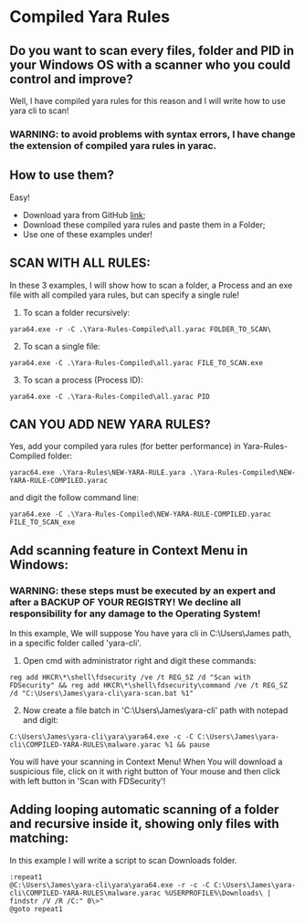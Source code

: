 # Compiled Yara Rules

## Do you want to scan every files, folder and PID in your Windows OS with a scanner who you could control and improve?

Well, I have compiled yara rules for this reason and I will write how to use yara cli to scan!

### WARNING: to avoid problems with syntax errors, I have change the extension of compiled yara rules in yarac.

## How to use them?

Easy!
- Download yara from GitHub <a href="https://github.com/VirusTotal/yara/releases">link</a>;
- Download these compiled yara rules and paste them in a Folder;
- Use one of these examples under!

## SCAN WITH ALL RULES:
In these 3 examples, I will show how to scan a folder, a Process and an exe file with all compiled yara rules, but can specify a single rule!

1. To scan a folder recursively:
```
yara64.exe -r -C .\Yara-Rules-Compiled\all.yarac FOLDER_TO_SCAN\
```

2. To scan a single file:
```
yara64.exe -C .\Yara-Rules-Compiled\all.yarac FILE_TO_SCAN.exe
```

3. To scan a process (Process ID):
```
yara64.exe -C .\Yara-Rules-Compiled\all.yarac PID
```
## CAN YOU ADD NEW YARA RULES?

Yes, add your compiled yara rules (for better performance) in Yara-Rules-Compiled folder:

```
yarac64.exe .\Yara-Rules\NEW-YARA-RULE.yara .\Yara-Rules-Compiled\NEW-YARA-RULE-COMPILED.yarac
```

and digit the follow command line:

```
yara64.exe -C .\Yara-Rules-Compiled\NEW-YARA-RULE-COMPILED.yarac FILE_TO_SCAN_exe
```

## Add scanning feature in Context Menu in Windows:

### WARNING: these steps must be executed by an expert and after a BACKUP OF YOUR REGISTRY! We decline all responsibility for any damage to the Operating System!

In this example, We will suppose You have yara cli in C:\Users\James path, in a specific folder called 'yara-cli'.

1. Open cmd with administrator right and digit these commands:

```
reg add HKCR\*\shell\fdsecurity /ve /t REG_SZ /d "Scan with FDSecurity" && reg add HKCR\*\shell\fdsecurity\command /ve /t REG_SZ /d "C:\Users\James\yara-cli\yara-scan.bat %1"
```

2. Now create a file batch in 'C:\Users\James\yara-cli' path with notepad and digit:

```
C:\Users\James\yara-cli\yara\yara64.exe -c -C C:\Users\James\yara-cli\COMPILED-YARA-RULES\malware.yarac %1 && pause
```

You will have your scanning in Context Menu! When You will download a suspicious file, click on it with right button of Your mouse and then click with left button in 'Scan with FDSecurity'!

## Adding looping automatic scanning of a folder and recursive inside it, showing only files with matching:

In this example I will write a script to scan Downloads folder.


```
:repeat1
@C:\Users\James\yara-cli\yara\yara64.exe -r -c -C C:\Users\James\yara-cli\COMPILED-YARA-RULES\malware.yarac %USERPROFILE%\Downloads\ | findstr /V /R /C:" 0\>"
@goto repeat1
```